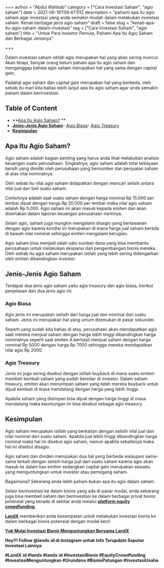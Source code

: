 +++
author = "Abdul Wahhab"
category = ["Cara Investasi Saham", "agio saham"]
date = 2021-06-18T04:47:01Z
description = "pahami apa itu agio saham agar investasi yang anda semakin mudah dalam melakukan investasi saham. Kenali berbagai jenis agio saham"
draft = false
slug = "kenali-apa-itu-agio-saham-dalam-investasi"
tag = ["Cara Investasi Saham", "agio saham"]
title = "Untuk Para Investor Pemula, Pahami Apa Itu Agio Saham dan Berbagai Jenisnya"

+++


Dalam investasi saham istilah agio merupakan hal yang akan sering muncul. Akan tetapi, banyak orang belum paham apa itu agio saham dan menganggap bahwa agio saham merupakan hal yang sama dengan capital gain.

Padahal agio saham dan capital gain merupakan hal yang berbeda, oleh sebab itu mari kita bahas lebih lanjut apa itu agio saham agar anda semakin paham dalam berinvestasi.

## Table of Content

* **[Apa Itu Agio Saham?](#apa-itu-agio-saham) **
* **[Jenis-Jenis Agio Saham](#jenis-jenis-agio-saham)**- [Agio Biasa](#agio-biasa)- [Agio Treasury](#agio-treasury)
* **[Kesimpulan](#kesimpulan)**

## Apa Itu Agio Saham?

Agio saham adalah bagian penting yang harus anda lihat melakukan analisis keuangan suatu perusahaan. Singkatnya, agio saham adalah total kekayaan bersih yang dimiliki oleh perusahaan yang bersumber dari penjualan saham di atas nilai nominalnya.

Oleh sebab itu nilai agio saham didapatkan dengan mencari selisih antara nilai jual dan beli suatu saham.

Contohnya adalah saat suatu saham dengan harga nominal Rp 15.000 per lembar dijual dengan harga Rp 20.000 per lembar maka nilai agio saham adalah Rp 5.000. Agio saham ini akan masuk kepada emiten dan akan disertakan dalam laporan keuangan perusahaan nantinya.

Selain agio, saham juga mungkin mengalami disagio yang berlawanan dengan agio karena kondisi ini merupakan di mana harga jual saham berada di bawah nilai nominal sehingga emiten mengalami kerugian.

Agio saham bisa menjadi salah satu sumber dana yang bisa membantu perusahaan untuk melakukan ekspansi dan pengembangan bisnis mereka. Oleh sebab itu agio saham merupakan istilah yang lebih sering didengarkan oleh emiten dibandingkan investor.

## Jenis-Jenis Agio Saham

Terdapat dua jenis agio saham yaitu agio treasury dan agio biasa, berikut penjelasan dari dua jenis agio ini:

### Agio Biasa

Agio jenis ini merupakan selisih dari harga jual dan nominal dari suatu saham. Jenis ini merupakan hal yang umum ditemukan di pasar sekunder.

Seperti yang sudah kita bahas di atas, perusahaan akan mendapatkan agio saat mereka menjual saham dengan harga lebih tinggi dibandingkan harga nominalnya seperti saat emiten A berhasil menjual saham dengan harga nominal Rp 5000 dengan harga Rp 7000 sehingga mereka mendapatkan nilai agio Rp 2000.

### Agio Treasury

Jenis ini juga sering disebut dengan istilah buyback di mana suatu emiten membeli kembali saham yang sudah beredar di investor. Dalam saham treasury, emiten akan menyimpan saham yang telah mereka buyback untuk dijual kembali di masa mendatang dengan harga yang lebih tinggi.

Apabila saham yang disimpan bisa dijual dengan harga tinggi di masa mendatang maka keuntungan ini bisa disebut sebagai agio treasury.

## Kesimpulan

Agio saham merupakan istilah yang berkaitan dengan selisih nilai jual dan nilai nominal dari suatu saham. Apabila jual lebih tinggi dibandingkan harga nominal maka hal ini disebut agio saham, namun apabila sebaliknya maka hal ini disebut disagio.

Agio saham dan dividen merupakan dua hal yang berbeda walaupun sama-sama terkait dengan selisih harga jual dari suatu saham karena agio akan masuk ke dalam kas emiten sedangkan capital gain merupakan sesuatu yang menguntungkan untuk investor atau pemegang saham.

Bagaimana? Sekarang anda lebih paham bukan apa itu agio dalam saham.

Selain berinvestasi ke dalam bisnis yang ada di pasar modal, anda sekarang juga bisa membeli saham dan berinvestasi ke dalam berbagai privat bisnis potensial yang berada di sekitar anda melalui [**platform equity crowdfunding**.](https://landx.id/) 

**[LandX](https://landx.id/)** memberikan anda kesempatan untuk melakukan investasi bisnis ke dalam berbagai bisnis potensial dengan modal kecil.

**[Yuk Mulai Investasi Bisnis Menguntungkan Bersama LandX](https://landx.id/)**

**Hey!!! Follow @landx.id di Instagram untuk Info Terupdate Seputar Investasi Lainnya**

**#LandX.id    #landx         #landx.id    #InvestasiBisnis    #EquityCrowdfunding    #InvestasiMenguntungkan    #Urundana    #BisnisPatungan    #InvestasiUsaha**

